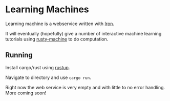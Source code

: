 # Learning Machines

Learning machine is a webservice written with [Iron](https://github.com/iron/iron).

It will eventually (hopefully) give a number of interactive machine learning tutorials
using [rusty-machine](https://github.com/AtheMathmo/rusty-machine) to do computation.

## Running

Install cargo/rust using [rustup](https://github.com/rust-lang-nursery/rustup.rs#installation).

Navigate to directory and use `cargo run`.

Right now the web service is very empty and with little to no error handling.
More coming soon!
